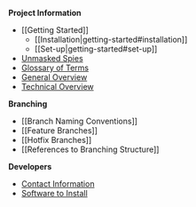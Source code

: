 **Project Information**
* [[Getting Started]]
  * [[Installation|getting-started#installation]]
  * [[Set-up|getting-started#set-up]]
* [Unmasked Spies](https://github.com/SecUpwN/Android-IMSI-Catcher-Detector/wiki/Unmasked-Spies)
* [Glossary of Terms](https://github.com/SecUpwN/Android-IMSI-Catcher-Detector/wiki/Glossary-of-Terms)
* [General Overview](https://github.com/SecUpwN/Android-IMSI-Catcher-Detector/wiki/General-Overview)
* [Technical Overview](https://github.com/SecUpwN/Android-IMSI-Catcher-Detector/wiki/Technical-Overview)

**Branching**
* [[Branch Naming Conventions]]
* [[Feature Branches]]
* [[Hotfix Branches]]
* [[References to Branching Structure]]

**Developers**
* [Contact Information](https://github.com/dinnerlab/dinnerlab/wiki/Contact)
* [Software to Install](https://github.com/dinnerlab/dinnerlab/wiki/Software-to-Install)